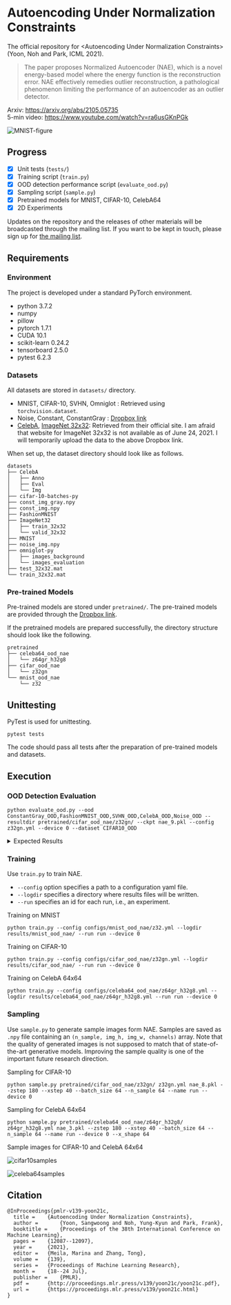 # Autoencoding Under Normalization Constraints

The official repository for &lt;Autoencoding Under Normalization Constraints> (Yoon, Noh and Park, ICML 2021).

> The paper proposes Normalized Autoencoder (NAE), which is a novel energy-based model where the energy function is the reconstruction error. NAE effectively remedies outlier reconstruction, a pathological phenomenon limiting the performance of an autoencoder as an outlier detector.

Arxiv: https://arxiv.org/abs/2105.05735  
5-min video: https://www.youtube.com/watch?v=ra6usGKnPGk


![MNIST-figure](fig_mnist_recon_with_box_v2.png)

## Progress

- [x] Unit tests (`tests/`)
- [x] Training script (`train.py`)
- [x] OOD detection performance script  (`evaluate_ood.py`)
- [x] Sampling script (`sample.py`)
- [x] Pretrained models for MNIST, CIFAR-10, CelebA64
- [x] 2D Experiments

Updates on the repository and the releases of other materials will be broadcasted through the mailing list. If you want to be kept in touch, please sign up for [the mailing list](https://mailchi.mp/32e7ca8a0a85/autoencoding-under-normalization-constraints).

## Requirements

### Environment

The project is developed under a standard PyTorch environment.

- python 3.7.2
- numpy
- pillow
- pytorch 1.7.1
- CUDA 10.1
- scikit-learn 0.24.2
- tensorboard 2.5.0
- pytest 6.2.3


### Datasets

All datasets are stored in `datasets/` directory.

- MNIST, CIFAR-10, SVHN, Omniglot : Retrieved using `torchvision.dataset`.
- Noise, Constant, ConstantGray : [Dropbox link](https://www.dropbox.com/sh/u41ewgwujuvqvpm/AABM6YbklJFAruczJPhBWNwZa?dl=0)
- [CelebA](https://mmlab.ie.cuhk.edu.hk/projects/CelebA.html), [ImageNet 32x32](http://image-net.org/small/download.php): Retrieved from their official site. I am afraid that website for ImageNet 32x32 is not available as of June 24, 2021. I will temporarily upload the data to the above Dropbox link.

When set up, the dataset directory should look like as follows.

```
datasets
├── CelebA
│   ├── Anno
│   ├── Eval
│   └── Img
├── cifar-10-batches-py
├── const_img_gray.npy
├── const_img.npy
├── FashionMNIST
├── ImageNet32
│   ├── train_32x32
│   └── valid_32x32
├── MNIST
├── noise_img.npy
├── omniglot-py
│   ├── images_background
│   └── images_evaluation
├── test_32x32.mat
└── train_32x32.mat

```

### Pre-trained Models

Pre-trained models are stored under `pretrained/`. The pre-trained models are provided through the [Dropbox link](https://www.dropbox.com/sh/u41ewgwujuvqvpm/AABM6YbklJFAruczJPhBWNwZa?dl=0).

If the pretrained models are prepared successfully, the directory structure should look like the following.

```
pretrained
├── celeba64_ood_nae
│   └── z64gr_h32g8
├── cifar_ood_nae
│   └── z32gn
└── mnist_ood_nae
    └── z32
```

## Unittesting

PyTest is used for unittesting.

```
pytest tests
```

The code should pass all tests after the preparation of pre-trained models and datasets.

## Execution 

### OOD Detection Evaluation

```
python evaluate_ood.py --ood ConstantGray_OOD,FashionMNIST_OOD,SVHN_OOD,CelebA_OOD,Noise_OOD --resultdir pretrained/cifar_ood_nae/z32gn/ --ckpt nae_9.pkl --config z32gn.yml --device 0 --dataset CIFAR10_OOD
```

<details>
  <summary>Expected Results</summary>

  ```
  OOD Detection Results in AUC
  ConstantGray_OOD:0.9632
  FashionMNIST_OOD:0.8193
  SVHN_OOD:0.9196
  CelebA_OOD:0.8873
  Noise_OOD:1.0000
  ```
</details>


### Training

Use `train.py` to train NAE. 
* `--config` option specifies a path to a configuration yaml file.
* `--logdir` specifies a directory where results files will be written.
* `--run` specifies an id for each run, i.e., an experiment.

Training on MNIST
```
python train.py --config configs/mnist_ood_nae/z32.yml --logdir results/mnist_ood_nae/ --run run --device 0
```

Training on CIFAR-10
```
python train.py --config configs/cifar_ood_nae/z32gn.yml --logdir results/cifar_ood_nae/ --run run --device 0
```

Training on CelebA 64x64
```
python train.py --config configs/celeba64_ood_nae/z64gr_h32g8.yml --logdir results/celeba64_ood_nae/z64gr_h32g8.yml --run run --device 0
```


### Sampling

Use `sample.py` to generate sample images form NAE. Samples are saved as `.npy` file containing an `(n_sample, img_h, img_w, channels)` array.
Note that the quality of generated images is not supposed to match that of state-of-the-art generative models. Improving the sample quality is one of the important future research direction.

Sampling for CIFAR-10
```
python sample.py pretrained/cifar_ood_nae/z32gn/ z32gn.yml nae_8.pkl --zstep 180 --xstep 40 --batch_size 64 --n_sample 64 --name run --device 0
```


Sampling for CelebA 64x64
```
python sample.py pretrained/celeba64_ood_nae/z64gr_h32g8/ z64gr_h32g8.yml nae_3.pkl --zstep 180 --xstep 40 --batch_size 64 --n_sample 64 --name run --device 0 --x_shape 64
```


Sample images for CIFAR-10 and CelebA 64x64

![cifar10samples](cifar10samples.png)

![celeba64samples](celeba64samples.png)



## Citation


```
@InProceedings{pmlr-v139-yoon21c,
  title = 	 {Autoencoding Under Normalization Constraints},
  author =       {Yoon, Sangwoong and Noh, Yung-Kyun and Park, Frank},
  booktitle = 	 {Proceedings of the 38th International Conference on Machine Learning},
  pages = 	 {12087--12097},
  year = 	 {2021},
  editor = 	 {Meila, Marina and Zhang, Tong},
  volume = 	 {139},
  series = 	 {Proceedings of Machine Learning Research},
  month = 	 {18--24 Jul},
  publisher =    {PMLR},
  pdf = 	 {http://proceedings.mlr.press/v139/yoon21c/yoon21c.pdf},
  url = 	 {https://proceedings.mlr.press/v139/yoon21c.html}
}
 
```

